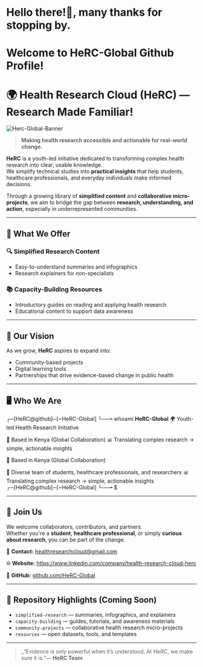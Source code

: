 # Hello there!👋, many thanks for stopping by.
# Welcome to HeRC-Global Github Profile!

# 🌍 Health Research Cloud (HeRC) — Research Made Familiar!
![Herc-Global-Banner](./Herc_logo.png)

> **Making health research accessible and actionable for real-world change.**


**HeRC** is a youth-led initiative dedicated to transforming complex health research into clear, usable knowledge.  
We simplify technical studies into **practical insights** that help students, healthcare professionals, and everyday individuals make informed decisions.

Through a growing library of **simplified content** and **collaborative micro-projects**, we aim to bridge the gap between **research, understanding, and action**, especially in underrepresented communities.

---

## 🧾 What We Offer 

### 🔍 **Simplified Research Content**
- Easy-to-understand summaries and infographics  
- Research explainers for non-specialists  

### 📚 **Capacity-Building Resources**
- Introductory guides on reading and applying health research  
- Educational content to support data awareness  

---

## 🚀 Our Vision
As we grow, **HeRC** aspires to expand into:
- Community-based projects  
- Digital learning tools  
- Partnerships that drive evidence-based change in public health  

---

## 🖥 Who We Are
┌─[HeRC@github]─[~HeRC-Global]
└──╼ whoami
**HeRC-Global**
🌍 Youth-led Health Research Initiative

📍 Based in Kenya (Global Collaboration)
📊 Translating complex research → simple, actionable insights

📍 Based in Kenya (Global Collaboration)

👥 Diverse team of students, healthcare professionals, and researchers
📊 Translating complex research → simple, actionable insights
┌─[HeRC@github]─[~HeRC-Global]
└──╼ $


---

## 🤝 Join Us
We welcome collaborators, contributors, and partners.  
Whether you're a **student**, **healthcare professional**, or simply **curious about research**, you can be part of the change.

📩 **Contact:** healthresearchcloud@gmail.com  

🌐 **Website:** https://www.linkedin.com/company/health-research-cloud-herc 


🐙 **GitHub:** [github.com/HeRC-Global](https://github.com/HeRC-Global)

---

## 📌 Repository Highlights (Coming Soon)
- `simplified-research` — summaries, infographics, and explainers
- `capacity-building` — guides, tutorials, and awareness materials
- `community-projects` — collaborative health research micro-projects
- `resources` — open datasets, tools, and templates

---

> _“Evidence is only powerful when it’s understood. At HeRC, we make sure it is.”— **HeRC Team**



